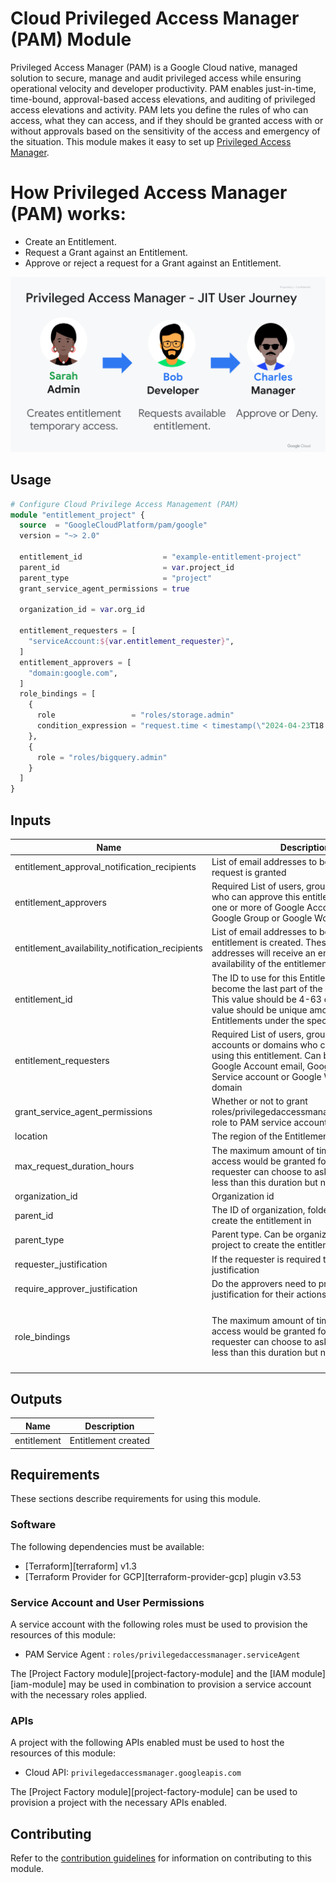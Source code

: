 # Cloud Privileged Access Manager (PAM) Module
Privileged Access Manager (PAM) is a Google Cloud native, managed solution to secure, manage and audit privileged access while ensuring operational velocity and developer productivity. PAM enables just-in-time, time-bound, approval-based access elevations, and auditing of privileged access elevations and activity. PAM lets you define the rules of who can access, what they can access, and if they should be granted access with or without approvals based on the sensitivity of the access and emergency of the situation. This module makes it easy to set up [Privileged Access Manager](https://https://cloud.google.com/iam/docs/pam-overview).

# How Privileged Access Manager (PAM) works:
- Create an Entitlement.
- Request a Grant against an Entitlement.
- Approve or reject a request for a Grant against an Entitlement.

![Flow Diagram](./flow-diagram.png)

##  Usage

```tf
# Configure Cloud Privilege Access Management (PAM)
module "entitlement_project" {
  source  = "GoogleCloudPlatform/pam/google"
  version = "~> 2.0"

  entitlement_id                  = "example-entitlement-project"
  parent_id                       = var.project_id
  parent_type                     = "project"
  grant_service_agent_permissions = true

  organization_id = var.org_id

  entitlement_requesters = [
    "serviceAccount:${var.entitlement_requester}",
  ]
  entitlement_approvers = [
    "domain:google.com",
  ]
  role_bindings = [
    {
      role                 = "roles/storage.admin"
      condition_expression = "request.time < timestamp(\"2024-04-23T18:30:00.000Z\")"
    },
    {
      role = "roles/bigquery.admin"
    }
  ]
}

```

<!-- BEGINNING OF PRE-COMMIT-TERRAFORM DOCS HOOK -->
## Inputs

| Name | Description | Type | Default | Required |
|------|-------------|------|---------|:--------:|
| entitlement\_approval\_notification\_recipients | List of email addresses to be notified when a request is granted | `list(string)` | `[]` | no |
| entitlement\_approvers | Required List of users, groups or domain who can approve this entitlement. Can be one or more of Google Account email, Google Group or Google Workspace domain | `list(string)` | n/a | yes |
| entitlement\_availability\_notification\_recipients | List of email addresses to be notified when a entitlement is created. These email addresses will receive an email about availability of the entitlement | `list(string)` | `[]` | no |
| entitlement\_id | The ID to use for this Entitlement. This will become the last part of the resource name. This value should be 4-63 characters. This value should be unique among all other Entitlements under the specified parent | `string` | n/a | yes |
| entitlement\_requesters | Required List of users, groups, service accounts or domains who can request grants using this entitlement. Can be one or more of Google Account email, Google Group, Service account or Google Workspace domain | `list(string)` | n/a | yes |
| grant\_service\_agent\_permissions | Whether or not to grant roles/privilegedaccessmanager.serviceAgent role to PAM service account | `bool` | `false` | no |
| location | The region of the Entitlement resource | `string` | `"global"` | no |
| max\_request\_duration\_hours | The maximum amount of time for which access would be granted for a request. A requester can choose to ask for access for less than this duration but never more | `number` | `1` | no |
| organization\_id | Organization id | `string` | n/a | yes |
| parent\_id | The ID of organization, folder, or project to create the entitlement in | `string` | n/a | yes |
| parent\_type | Parent type. Can be organization, folder, or project to create the entitlement in | `string` | n/a | yes |
| requester\_justification | If the requester is required to provide a justification | `bool` | `true` | no |
| require\_approver\_justification | Do the approvers need to provide a justification for their actions | `bool` | `true` | no |
| role\_bindings | The maximum amount of time for which access would be granted for a request. A requester can choose to ask for access for less than this duration but never more | <pre>list(object({<br>    role                 = string<br>    condition_expression = optional(string)<br>  }))</pre> | n/a | yes |

## Outputs

| Name | Description |
|------|-------------|
| entitlement | Entitlement created |

<!-- END OF PRE-COMMIT-TERRAFORM DOCS HOOK -->

## Requirements

These sections describe requirements for using this module.

### Software

The following dependencies must be available:

- [Terraform][terraform] v1.3
- [Terraform Provider for GCP][terraform-provider-gcp] plugin v3.53

### Service Account and User Permissions

A service account with the following roles must be used to provision
the resources of this module:

- PAM Service Agent : `roles/privilegedaccessmanager.serviceAgent`


The [Project Factory module][project-factory-module] and the
[IAM module][iam-module] may be used in combination to provision a
service account with the necessary roles applied.

### APIs

A project with the following APIs enabled must be used to host the
resources of this module:

- Cloud API: `privilegedaccessmanager.googleapis.com`

The [Project Factory module][project-factory-module] can be used to
provision a project with the necessary APIs enabled.

## Contributing

Refer to the [contribution guidelines](./CONTRIBUTING.md) for
information on contributing to this module.
